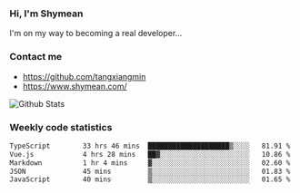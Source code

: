 ### Hi, I'm Shymean

I'm on my way to becoming a real developer...

### Contact me

- <https://github.com/tangxiangmin>
- <https://www.shymean.com/>

![Github Stats](https://github-readme-stats.vercel.app/api?username=tangxiangmin&show_icons=true&theme=dark)


###  Weekly code statistics

<!--START_SECTION:waka-->

```txt
TypeScript        33 hrs 46 mins  ████████████████████▒░░░░   81.91 %
Vue.js            4 hrs 28 mins   ██▓░░░░░░░░░░░░░░░░░░░░░░   10.86 %
Markdown          1 hr 4 mins     ▓░░░░░░░░░░░░░░░░░░░░░░░░   02.60 %
JSON              45 mins         ▒░░░░░░░░░░░░░░░░░░░░░░░░   01.83 %
JavaScript        40 mins         ▒░░░░░░░░░░░░░░░░░░░░░░░░   01.65 %
```

<!--END_SECTION:waka-->